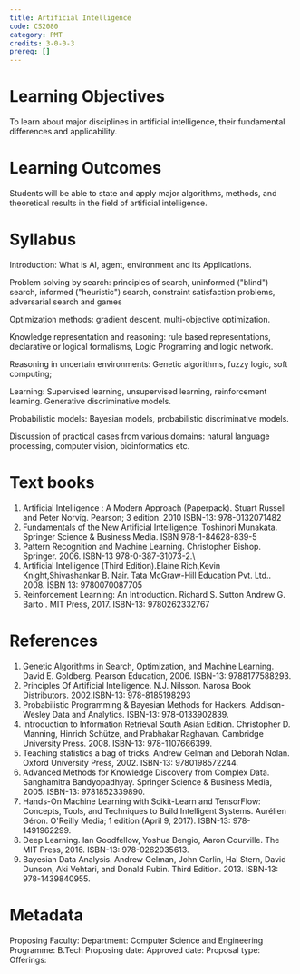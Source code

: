 ```yaml
---
title: Artificial Intelligence
code: CS2080
category: PMT
credits: 3-0-0-3
prereq: []
---
```


# Learning Objectives 
To learn about major disciplines in artificial
intelligence, their fundamental differences and applicability.

# Learning Outcomes 
Students will be able to state and apply major
algorithms, methods, and theoretical results in the field of artificial
intelligence.

# Syllabus

Introduction: What is AI, agent, environment and its Applications.

Problem solving by search: principles of search, uninformed ("blind")
search, informed ("heuristic") search, constraint satisfaction problems,
adversarial search and games

Optimization methods: gradient descent, multi-objective optimization.

Knowledge representation and reasoning: rule based representations,
declarative or logical formalisms, Logic Programing and logic network.

Reasoning in uncertain environments: Genetic algorithms, fuzzy logic,
soft computing;

Learning: Supervised learning, unsupervised learning, reinforcement
learning. Generative discriminative models.

Probabilistic models: Bayesian models, probabilistic discriminative
models.

Discussion of practical cases from various domains: natural language
processing, computer vision, bioinformatics etc.

# Text books

1.  Artificial Intelligence : A Modern Approach (Paperpack). Stuart
    Russell and Peter Norvig. Pearson; 3 edition. 2010 ISBN-13:
    978-0132071482
2.  Fundamentals of the New Artificial Intelligence. Toshinori Munakata.
    Springer Science & Business Media. ISBN 978-1-84628-839-5
3.  Pattern Recognition and Machine Learning. Christopher Bishop.
    Springer. 2006. ISBN-13 978-0-387-31073-2.\
4.  Artificial Intelligence (Third Edition).Elaine Rich,Kevin
    Knight,Shivashankar B. Nair. Tata McGraw-Hill Education Pvt.
    Ltd.. 2008. ISBN 13: 9780070087705
5.  Reinforcement Learning: An Introduction. Richard S. Sutton Andrew G.
    Barto . MIT Press, 2017. ISBN-13: 9780262332767

# References

1.  Genetic Algorithms in Search, Optimization, and Machine Learning.
    David E. Goldberg. Pearson Education, 2006. ISBN-13: 9788177588293.
2.  Principles Of Artificial Intelligence. N.J. Nilsson. Narosa Book
    Distributors. 2002.ISBN-13: 978-8185198293
3.  Probabilistic Programming & Bayesian Methods for Hackers.
    Addison-Wesley Data and Analytics. ISBN-13: 978-0133902839.
4.  Introduction to Information Retrieval South Asian Edition.
    Christopher D. Manning, Hinrich Schütze, and Prabhakar Raghavan.
    Cambridge University Press. 2008. ISBN-13: 978-1107666399.
5.  Teaching statistics a bag of tricks. Andrew Gelman and Deborah
    Nolan. Oxford University Press, 2002. ISBN-13: 9780198572244.
6.  Advanced Methods for Knowledge Discovery from Complex Data.
    Sanghamitra Bandyopadhyay. Springer Science & Business Media, 2005.
    ISBN-13: 9781852339890.
7.  Hands-On Machine Learning with Scikit-Learn and TensorFlow:
    Concepts, Tools, and Techniques to Build Intelligent Systems.
    Aurélien Géron. O\'Reilly Media; 1 edition (April 9, 2017). ISBN-13:
    978-1491962299.
8.  Deep Learning. Ian Goodfellow, Yoshua Bengio, Aaron Courville. The
    MIT Press, 2016. ISBN-13: 978-0262035613.
9.  Bayesian Data Analysis. Andrew Gelman, John Carlin, Hal Stern, David
    Dunson, Aki Vehtari, and Donald Rubin. Third Edition. 2013. ISBN-13:
    978-1439840955.


# Metadata
Proposing Faculty: 
Department: Computer Science and Engineering
Programme: B.Tech
Proposing date:
Approved date:
Proposal type:
Offerings:

